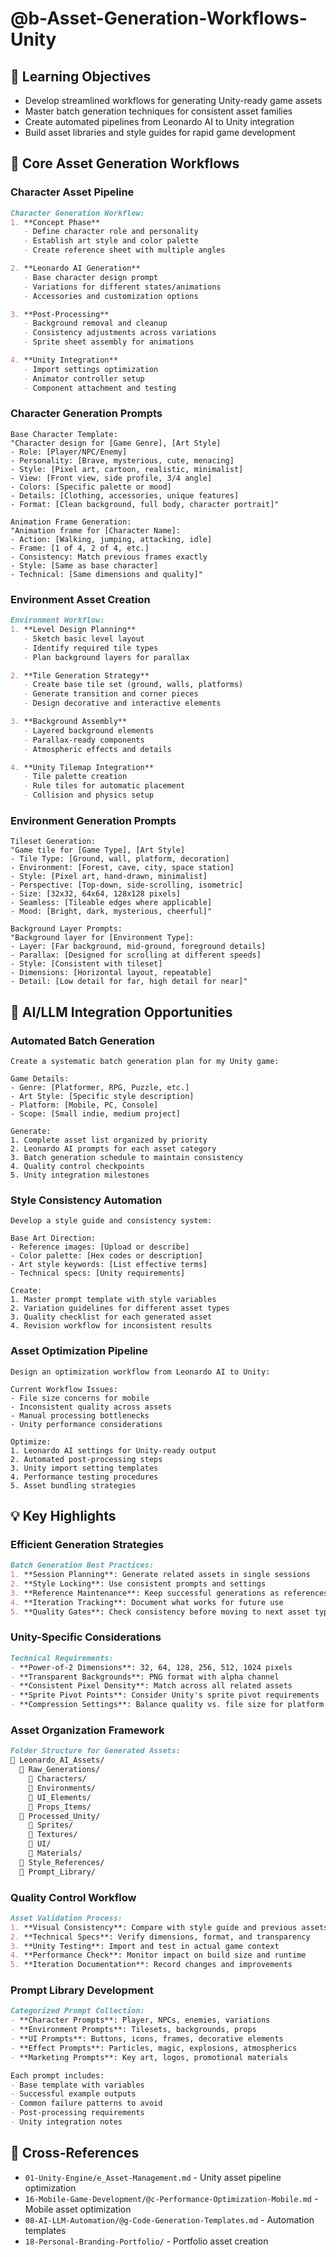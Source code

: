 # @b-Asset-Generation-Workflows-Unity

## 🎯 Learning Objectives
- Develop streamlined workflows for generating Unity-ready game assets
- Master batch generation techniques for consistent asset families
- Create automated pipelines from Leonardo AI to Unity integration
- Build asset libraries and style guides for rapid game development

## 🔧 Core Asset Generation Workflows

### Character Asset Pipeline
```markdown
Character Generation Workflow:
1. **Concept Phase**
   - Define character role and personality
   - Establish art style and color palette
   - Create reference sheet with multiple angles

2. **Leonardo AI Generation**
   - Base character design prompt
   - Variations for different states/animations
   - Accessories and customization options

3. **Post-Processing**
   - Background removal and cleanup
   - Consistency adjustments across variations
   - Sprite sheet assembly for animations

4. **Unity Integration**
   - Import settings optimization
   - Animator controller setup
   - Component attachment and testing
```

### Character Generation Prompts
```prompt
Base Character Template:
"Character design for [Game Genre], [Art Style]
- Role: [Player/NPC/Enemy]
- Personality: [Brave, mysterious, cute, menacing]
- Style: [Pixel art, cartoon, realistic, minimalist]
- View: [Front view, side profile, 3/4 angle]
- Colors: [Specific palette or mood]
- Details: [Clothing, accessories, unique features]
- Format: [Clean background, full body, character portrait]"

Animation Frame Generation:
"Animation frame for [Character Name]:
- Action: [Walking, jumping, attacking, idle]
- Frame: [1 of 4, 2 of 4, etc.]
- Consistency: Match previous frames exactly
- Style: [Same as base character]
- Technical: [Same dimensions and quality]"
```

### Environment Asset Creation
```markdown
Environment Workflow:
1. **Level Design Planning**
   - Sketch basic level layout
   - Identify required tile types
   - Plan background layers for parallax

2. **Tile Generation Strategy**
   - Create base tile set (ground, walls, platforms)
   - Generate transition and corner pieces
   - Design decorative and interactive elements

3. **Background Assembly**
   - Layered background elements
   - Parallax-ready components
   - Atmospheric effects and details

4. **Unity Tilemap Integration**
   - Tile palette creation
   - Rule tiles for automatic placement
   - Collision and physics setup
```

### Environment Generation Prompts
```prompt
Tileset Generation:
"Game tile for [Game Type], [Art Style]
- Tile Type: [Ground, wall, platform, decoration]
- Environment: [Forest, cave, city, space station]
- Style: [Pixel art, hand-drawn, minimalist]
- Perspective: [Top-down, side-scrolling, isometric]
- Size: [32x32, 64x64, 128x128 pixels]
- Seamless: [Tileable edges where applicable]
- Mood: [Bright, dark, mysterious, cheerful]"

Background Layer Prompts:
"Background layer for [Environment Type]:
- Layer: [Far background, mid-ground, foreground details]
- Parallax: [Designed for scrolling at different speeds]
- Style: [Consistent with tileset]
- Dimensions: [Horizontal layout, repeatable]
- Detail: [Low detail for far, high detail for near]"
```

## 🚀 AI/LLM Integration Opportunities

### Automated Batch Generation
```prompt
Create a systematic batch generation plan for my Unity game:

Game Details:
- Genre: [Platformer, RPG, Puzzle, etc.]
- Art Style: [Specific style description]
- Platform: [Mobile, PC, Console]
- Scope: [Small indie, medium project]

Generate:
1. Complete asset list organized by priority
2. Leonardo AI prompts for each asset category
3. Batch generation schedule to maintain consistency
4. Quality control checkpoints
5. Unity integration milestones
```

### Style Consistency Automation
```prompt
Develop a style guide and consistency system:

Base Art Direction:
- Reference images: [Upload or describe]
- Color palette: [Hex codes or description]
- Art style keywords: [List effective terms]
- Technical specs: [Unity requirements]

Create:
1. Master prompt template with style variables
2. Variation guidelines for different asset types
3. Quality checklist for each generated asset
4. Revision workflow for inconsistent results
```

### Asset Optimization Pipeline
```prompt
Design an optimization workflow from Leonardo AI to Unity:

Current Workflow Issues:
- File size concerns for mobile
- Inconsistent quality across assets
- Manual processing bottlenecks
- Unity performance considerations

Optimize:
1. Leonardo AI settings for Unity-ready output
2. Automated post-processing steps
3. Unity import setting templates
4. Performance testing procedures
5. Asset bundling strategies
```

## 💡 Key Highlights

### Efficient Generation Strategies
```markdown
Batch Generation Best Practices:
1. **Session Planning**: Generate related assets in single sessions
2. **Style Locking**: Use consistent prompts and settings
3. **Reference Maintenance**: Keep successful generations as references
4. **Iteration Tracking**: Document what works for future use
5. **Quality Gates**: Check consistency before moving to next asset type
```

### Unity-Specific Considerations
```markdown
Technical Requirements:
- **Power-of-2 Dimensions**: 32, 64, 128, 256, 512, 1024 pixels
- **Transparent Backgrounds**: PNG format with alpha channel
- **Consistent Pixel Density**: Match across all related assets
- **Sprite Pivot Points**: Consider Unity's sprite pivot requirements
- **Compression Settings**: Balance quality vs. file size for platform
```

### Asset Organization Framework
```markdown
Folder Structure for Generated Assets:
📁 Leonardo_AI_Assets/
  📁 Raw_Generations/
    📁 Characters/
    📁 Environments/
    📁 UI_Elements/
    📁 Props_Items/
  📁 Processed_Unity/
    📁 Sprites/
    📁 Textures/
    📁 UI/
    📁 Materials/
  📁 Style_References/
  📁 Prompt_Library/
```

### Quality Control Workflow
```markdown
Asset Validation Process:
1. **Visual Consistency**: Compare with style guide and previous assets
2. **Technical Specs**: Verify dimensions, format, and transparency
3. **Unity Testing**: Import and test in actual game context
4. **Performance Check**: Monitor impact on build size and runtime
5. **Iteration Documentation**: Record changes and improvements
```

### Prompt Library Development
```markdown
Categorized Prompt Collection:
- **Character Prompts**: Player, NPCs, enemies, variations
- **Environment Prompts**: Tilesets, backgrounds, props
- **UI Prompts**: Buttons, icons, frames, decorative elements
- **Effect Prompts**: Particles, magic, explosions, atmospherics
- **Marketing Prompts**: Key art, logos, promotional materials

Each prompt includes:
- Base template with variables
- Successful example outputs
- Common failure patterns to avoid
- Post-processing requirements
- Unity integration notes
```

## 🔗 Cross-References
- `01-Unity-Engine/e_Asset-Management.md` - Unity asset pipeline optimization
- `16-Mobile-Game-Development/@c-Performance-Optimization-Mobile.md` - Mobile asset optimization
- `08-AI-LLM-Automation/@g-Code-Generation-Templates.md` - Automation templates
- `18-Personal-Branding-Portfolio/` - Portfolio asset creation